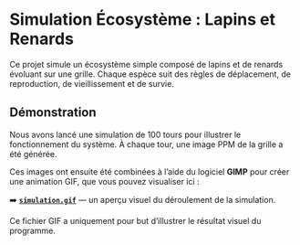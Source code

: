# Simulation Écosystème : Lapins et Renards

Ce projet simule un écosystème simple composé de lapins et de renards évoluant sur une grille. Chaque espèce suit des règles de déplacement, de reproduction, de vieillissement et de survie.

## Démonstration

Nous avons lancé une simulation de 100 tours pour illustrer le fonctionnement du système. À chaque tour, une image PPM de la grille a été générée.

Ces images ont ensuite été combinées à l’aide du logiciel **GIMP** pour créer une animation GIF, que vous pouvez visualiser ici :

➡️ [**`simulation.gif`**](simulation.gif) — un aperçu visuel du déroulement de la simulation.

Ce fichier GIF a uniquement pour but d’illustrer le résultat visuel du programme.


```python

```
